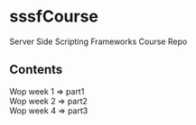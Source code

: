 # sssfCourse
Server Side Scripting Frameworks Course Repo

## Contents
Wop week 1 => part1\
Wop week 2 => part2\
Wop week 4 => part3
